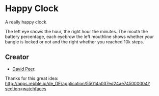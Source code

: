 # Happy Clock

A really happy clock.

The left eye shows the hour, the right hour the minutes.
The mouth the battery percentage, each eyebrow the left mouthline shows whether your bangle is locked or not and the right whether you reached 10k steps.

## Creator
- [David Peer](https://github.com/peerdavid).

Thanks for this great idea:
http://apps.rebble.io/de_DE/application/55014a037ed24ae745000004?section=watchfaces

